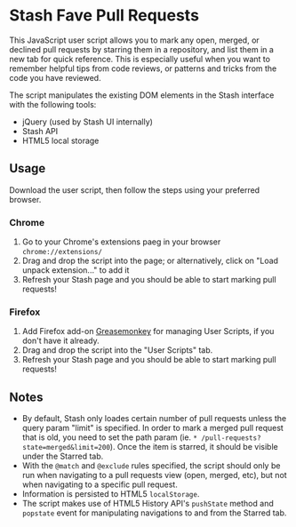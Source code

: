 # Stash Fave Pull Requests

This JavaScript user script allows you to mark any open, merged, or declined pull requests by starring them in a repository, and list them in a new tab for quick reference. This is especially useful when you want to remember helpful tips from code reviews, or patterns and tricks from the code you have reviewed.

The script manipulates the existing DOM elements in the Stash interface with the following tools:

* jQuery (used by Stash UI internally)
* Stash API
* HTML5 local storage

## Usage

Download the user script, then follow the steps using your preferred browser.

### Chrome

1. Go to your Chrome's extensions paeg in your browser `chrome://extensions/`
2. Drag and drop the script into the page; or alternatively, click on "Load unpack extension..." to add it
3. Refresh your Stash page and you should be able to start marking pull requests!

### Firefox

1. Add Firefox add-on [Greasemonkey](https://addons.mozilla.org/en-US/firefox/addon/greasemonkey/) for managing User Scripts, if you don't have it already.
2. Drag and drop the script into the "User Scripts" tab.
3. Refresh your Stash page and you should be able to start marking pull requests!

## Notes 

* By default, Stash only loades certain number of pull requests unless the query param "limit" is specified. In order to mark a merged pull request that is old, you need to set the path param (ie. `* /pull-requests?state=merged&limit=200`). Once the item is starred, it should be visible under the Starred tab.
* With the `@match` and `@exclude` rules specified, the script should only be run when navigating to a pull requests view (open, merged, etc), but not when navigating to a specific pull request.
* Information is persisted to HTML5 `localStorage`.
* The script makes use of HTML5 History API's `pushState` method and  `popstate` event for manipulating navigations to and from the Starred tab.


